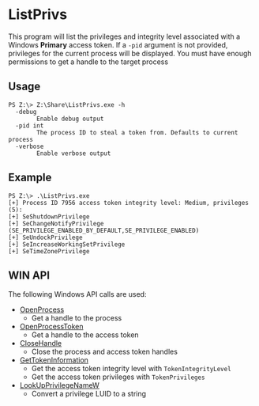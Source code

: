 # ListPrivs

This program will list the privileges and integrity level associated with a Windows **Primary** access token.
If a `-pid` argument is not provided, privileges for the current process will be displayed.
You must have enough permissions to get a handle to the target process

## Usage

```text
PS Z:\> Z:\Share\ListPrivs.exe -h
  -debug
        Enable debug output
  -pid int
        The process ID to steal a token from. Defaults to current process
  -verbose
        Enable verbose output
```


## Example

```text
PS Z:\> .\ListPrivs.exe
[+] Process ID 7956 access token integrity level: Medium, privileges (5):
[+] SeShutdownPrivilege
[+] SeChangeNotifyPrivilege (SE_PRIVILEGE_ENABLED_BY_DEFAULT,SE_PRIVILEGE_ENABLED)
[+] SeUndockPrivilege
[+] SeIncreaseWorkingSetPrivilege
[+] SeTimeZonePrivilege
```

## WIN API

The following Windows API calls are used:

- [OpenProcess](https://docs.microsoft.com/en-us/windows/win32/api/processthreadsapi/nf-processthreadsapi-openprocess)
  - Get a handle to the process
- [OpenProcessToken](https://docs.microsoft.com/en-us/windows/win32/api/processthreadsapi/nf-processthreadsapi-openprocesstoken)
  - Get a handle to the access token
- [CloseHandle](https://docs.microsoft.com/en-us/windows/win32/api/handleapi/nf-handleapi-closehandle)
  - Close the process and access token handles
- [GetTokenInformation](https://docs.microsoft.com/en-us/windows/win32/api/securitybaseapi/nf-securitybaseapi-gettokeninformation)
  - Get the access token integrity level with `TokenIntegrityLevel`
  - Get the access token privileges with `TokenPrivileges`
- [LookUpPrivilegeNameW](https://docs.microsoft.com/en-us/windows/win32/api/winbase/nf-winbase-lookupprivilegenamew)
  - Convert a privilege LUID to a string
